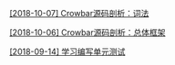 [[2018-10-07] Crowbar源码剖析：词法](https://daichao1997.github.io/Crowbar源码剖析：词法.html)

[[2018-10-06] Crowbar源码剖析：总体框架](https://daichao1997.github.io/Crowbar源码剖析：总体框架.html)

[[2018-09-14] 学习编写单元测试](https://daichao1997.github.io/学习编写单元测试.html)